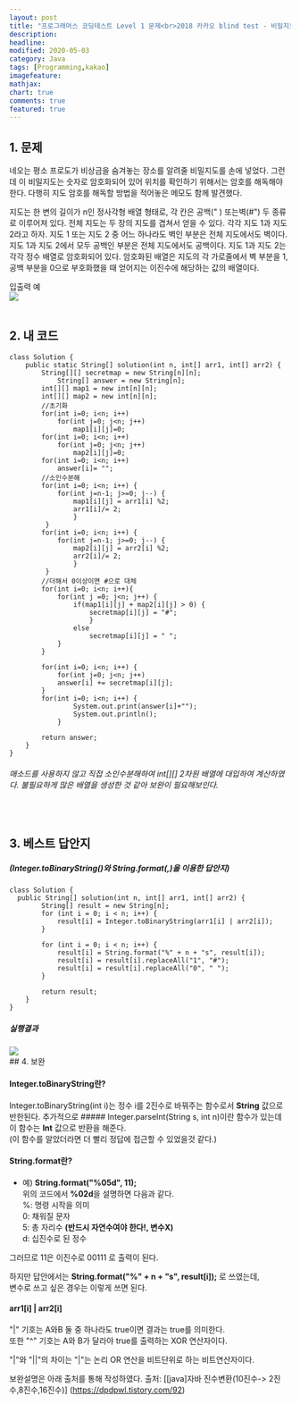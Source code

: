 ```yaml
---
layout: post
title: "프로그래머스 코딩테스트 Level 1 문제<br>2018 카카오 blind test - 비밀지도"     
description: 
headline:
modified: 2020-05-03
category: Java
tags: [Programming,kakao]
imagefeature:
mathjax:
chart: true
comments: true
featured: true
---
```



## 1. 문제

네오는 평소 프로도가 비상금을 숨겨놓는 장소를 알려줄 비밀지도를 손에 넣었다. 그런데 이 비밀지도는 숫자로 암호화되어 있어 위치를 확인하기 위해서는 암호를 해독해야 한다. 다행히 지도 암호를 해독할 방법을 적어놓은 메모도 함께 발견했다.

지도는 한 변의 길이가 n인 정사각형 배열 형태로, 각 칸은 공백(" ) 또는벽(#") 두 종류로 이루어져 있다.
전체 지도는 두 장의 지도를 겹쳐서 얻을 수 있다. 각각 지도 1과 지도 2라고 하자. 지도 1 또는 지도 2 중 어느 하나라도 벽인 부분은 전체 지도에서도 벽이다. 지도 1과 지도 2에서 모두 공백인 부분은 전체 지도에서도 공백이다.
지도 1과 지도 2는 각각 정수 배열로 암호화되어 있다.
암호화된 배열은 지도의 각 가로줄에서 벽 부분을 1, 공백 부분을 0으로 부호화했을 때 얻어지는 이진수에 해당하는 값의 배열이다.

입출력 예<br>
<img src="{{ site.url }}/images/kakaosecret.jpg">  
<br>

## 2. 내 코드 

```
class Solution {
	public static String[] solution(int n, int[] arr1, int[] arr2) {
        String[][] secretmap = new String[n][n];
		    String[] answer = new String[n];
        int[][] map1 = new int[n][n];
        int[][] map2 = new int[n][n]; 
        //초기화
        for(int i=0; i<n; i++) 
        	for(int j=0; j<n; j++)
        		map1[i][j]=0;
        for(int i=0; i<n; i++) 
        	for(int j=0; j<n; j++)
        		map2[i][j]=0;
        for(int i=0; i<n; i++) 
        	answer[i]= "";
        //소인수분해
        for(int i=0; i<n; i++) {
        	for(int j=n-1; j>=0; j--) {
        		map1[i][j] = arr1[i] %2;
        		arr1[i]/= 2;
        		}
         }
        for(int i=0; i<n; i++) {
        	for(int j=n-1; j>=0; j--) {
        		map2[i][j] = arr2[i] %2;
        		arr2[i]/= 2;
        		}
         }
        //더해서 0이상이면 #으로 대체
        for(int i=0; i<n; i++){
        	for(int j =0; j<n; j++) {
        		if(map1[i][j] + map2[i][j] > 0) {
        			secretmap[i][j] = "#";
        			}
        		else
        			secretmap[i][j] = " ";
        	}
        }

        for(int i=0; i<n; i++) {
        	for(int j=0; j<n; j++)
        	answer[i] += secretmap[i][j];
        }
        for(int i=0; i<n; i++) {
        		System.out.print(answer[i]+"");
        		System.out.println();
        	}
        
        return answer;
    }
}
```
  
###### 매소드를 사용하지 않고 직접 소인수분해하여 int[][] 2차원 배열에 대입하여 계산하였다. 불필요하게 많은 배열을 생성한 것 같아 보완이 필요해보인다.    

<br>
  
## 3. 베스트 답안지

##### (Integer.toBinaryString()와 String.format(,)을 이용한  답안지)

```
class Solution {
  public String[] solution(int n, int[] arr1, int[] arr2) {
        String[] result = new String[n];
        for (int i = 0; i < n; i++) {
            result[i] = Integer.toBinaryString(arr1[i] | arr2[i]);
        }

        for (int i = 0; i < n; i++) {
            result[i] = String.format("%" + n + "s", result[i]);
            result[i] = result[i].replaceAll("1", "#");
            result[i] = result[i].replaceAll("0", " ");
        }

        return result;
    }
}
```

##### 실행결과   
<img src="{{ site.url }}/images/secretmapresult.jpg">  

<br>
## 4. 보완   

#### Integer.toBinaryString란?   

Integer.toBinaryString(int i)는 정수 i를 2진수로 바꿔주는 함수로서 **String** 값으로 반한된다. 
추가적으로 ##### Integer.parseInt(String s, int n)이란 함수가 있는데 이 함수는 **Int** 값으로 반환을 해준다.   
(이 함수를 알았더라면 더 빨리 정답에 접근할 수 있었을것 같다.)  

#### String.format란?   

- 예) **String.format("%05d", 11);**      
위의 코드에서 **%02d**을 설명하면 다음과 같다.   
%: 명령 시작을 의미   
0: 채워질 문자   
5: 총 자리수 **(반드시 자연수여야 한다!, 변수X)**   
d: 십진수로 된 정수   

그러므로 11은 이진수로 00111 로 출력이 된다.   

하지만 답안에서는 **String.format("%" + n + "s", result[i]);** 로 쓰였는데,   
변수로 쓰고 싶은 경우는 이렇게 쓰면 된다.   


#### arr1[i] | arr2[i]
"|" 기호는 A와B 둘 중 하나라도 true이면 결과는 true를 의미한다.  
또한 "^" 기호는 A와 B가 달라야 true를 출력하는 XOR 연산자이다.   

"|"와 "||"의 차이는 "|"는 논리 OR 연산을 비트단위로 하는 비트연산자이다.  

보완설명은 아래 출처를 통해 작성하였다.
출처: [[java]자바 진수변환(10진수-> 2진수,8진수,16진수)] (https://dpdpwl.tistory.com/92)     
